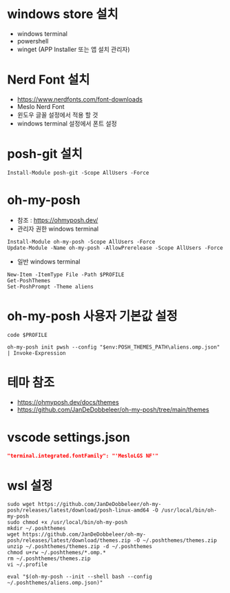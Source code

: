 # windows store 설치
- windows terminal
- powershell
- winget (APP Installer 또는 앱 설치 관리자)

# Nerd Font 설치
- https://www.nerdfonts.com/font-downloads
- Meslo Nerd Font
- 윈도우 글꼴 설정에서 적용 할 것
- windows terminal 설정에서 폰트 설정

# posh-git 설치
```console
Install-Module posh-git -Scope AllUsers -Force
```

# oh-my-posh
- 참조 : https://ohmyposh.dev/
- 관리자 권한 windows terminal
```console
Install-Module oh-my-posh -Scope AllUsers -Force
Update-Module -Name oh-my-posh -AllowPrerelease -Scope AllUsers -Force
```

- 일반 windows terminal
```console
New-Item -ItemType File -Path $PROFILE
Get-PoshThemes
Set-PoshPrompt -Theme aliens
```

# oh-my-posh 사용자 기본값 설정
```console
code $PROFILE
```
```console
oh-my-posh init pwsh --config "$env:POSH_THEMES_PATH\aliens.omp.json" | Invoke-Expression
```

# 테마 참조
- https://ohmyposh.dev/docs/themes
- https://github.com/JanDeDobbeleer/oh-my-posh/tree/main/themes

# vscode settings.json
```json
"terminal.integrated.fontFamily": "'MesloLGS NF'"
```

# wsl 설정
```consle
sudo wget https://github.com/JanDeDobbeleer/oh-my-posh/releases/latest/download/posh-linux-amd64 -O /usr/local/bin/oh-my-posh
sudo chmod +x /usr/local/bin/oh-my-posh
mkdir ~/.poshthemes
wget https://github.com/JanDeDobbeleer/oh-my-posh/releases/latest/download/themes.zip -O ~/.poshthemes/themes.zip
unzip ~/.poshthemes/themes.zip -d ~/.poshthemes
chmod u+rw ~/.poshthemes/*.omp.*
rm ~/.poshthemes/themes.zip
vi ~/.profile
```

```console
eval "$(oh-my-posh --init --shell bash --config ~/.poshthemes/aliens.omp.json)"
```
